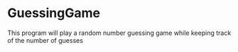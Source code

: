 # GuessingGame

This program will play a random number guessing game while keeping track of the number of guesses

